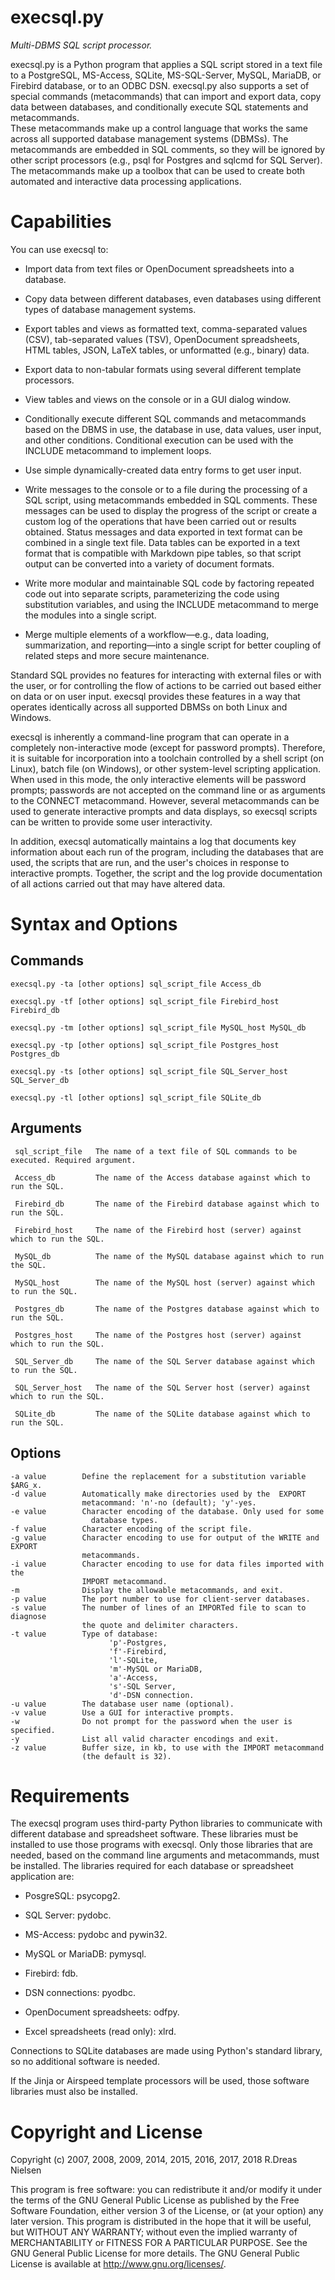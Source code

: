 execsql.py
=========================

*Multi-DBMS SQL script processor.*

execsql.py is a Python program that applies a SQL script stored in a text file 
to a PostgreSQL, MS-Access, SQLite, MS-SQL-Server, MySQL, MariaDB, or Firebird 
database, or to an ODBC DSN.  execsql.py also supports a set of special 
commands (metacommands) that can import and export data, copy data between 
databases, and conditionally execute SQL statements and metacommands.  
These metacommands make up a control language that works the same across 
all supported database management systems (DBMSs). The metacommands are 
embedded in SQL comments, so they will be ignored by other script 
processors (e.g., psql for Postgres and sqlcmd for SQL Server).  The 
metacommands make up a toolbox that can be used to create both automated 
and interactive data processing applications.


Capabilities
=========================

You can use execsql to:

* Import data from text files or OpenDocument spreadsheets into a database.

* Copy data between different databases, even databases using different types of database management systems.

* Export tables and views as formatted text, comma-separated values (CSV), tab-separated values (TSV), OpenDocument spreadsheets, HTML tables, JSON, LaTeX tables, or unformatted (e.g., binary) data.

* Export data to non-tabular formats using several different template processors.

* View tables and views on the console or in a GUI dialog window.

* Conditionally execute different SQL commands and metacommands based on the DBMS in use, the database in use, data values, user input, and other conditions. Conditional execution can be used with the INCLUDE metacommand to implement loops.

* Use simple dynamically-created data entry forms to get user input.

* Write messages to the console or to a file during the processing of a SQL script, using metacommands embedded in SQL comments. These messages can be used to display the progress of the script or create a custom log of the operations that have been carried out or results obtained. Status messages and data exported in text format can be combined in a single text file. Data tables can be exported in a text format that is compatible with Markdown pipe tables, so that script output can be converted into a variety of document formats.

* Write more modular and maintainable SQL code by factoring repeated code out into separate scripts, parameterizing the code using substitution variables, and using the INCLUDE metacommand to merge the modules into a single script.

* Merge multiple elements of a workflow—e.g., data loading, summarization, and reporting—into a single script for better coupling of related steps and more secure maintenance.

Standard SQL provides no features for interacting with external files or 
with the user, or for controlling the flow of actions to be carried out
based either on data or on user input.  execsql provides these features
in a way that operates identically across all supported DBMSs on both
Linux and Windows.

execsql is inherently a command-line program that can operate in a completely 
non-interactive mode (except for password prompts). Therefore, it is suitable 
for incorporation into a toolchain controlled by a shell script (on Linux), 
batch file (on Windows), or other system-level scripting application. When 
used in this mode, the only interactive elements will be password prompts; 
passwords are not accepted on the command line or as arguments to the 
CONNECT metacommand. However, several metacommands can be used to generate
interactive prompts and data displays, so execsql scripts can be written to 
provide some user interactivity.

In addition, execsql automatically maintains a log that documents key 
information about each run of the program, including the databases that are 
used, the scripts that are run, and the user's choices in response to 
interactive prompts. Together, the script and the log provide documentation 
of all actions carried out that may have altered data.


Syntax and Options
========================


Commands
------------------------

    execsql.py -ta [other options] sql_script_file Access_db 

    execsql.py -tf [other options] sql_script_file Firebird_host Firebird_db

    execsql.py -tm [other options] sql_script_file MySQL_host MySQL_db 

    execsql.py -tp [other options] sql_script_file Postgres_host Postgres_db

    execsql.py -ts [other options] sql_script_file SQL_Server_host SQL_Server_db

    execsql.py -tl [other options] sql_script_file SQLite_db 


Arguments
--------------------------

     sql_script_file   The name of a text file of SQL commands to be executed. Required argument.

     Access_db         The name of the Access database against which to run the SQL.

     Firebird_db       The name of the Firebird database against which to run the SQL.

     Firebird_host     The name of the Firebird host (server) against which to run the SQL. 

     MySQL_db          The name of the MySQL database against which to run the SQL.

     MySQL_host        The name of the MySQL host (server) against which to run the SQL.

     Postgres_db       The name of the Postgres database against which to run the SQL.

     Postgres_host     The name of the Postgres host (server) against which to run the SQL. 

     SQL_Server_db     The name of the SQL Server database against which to run the SQL.

     SQL_Server_host   The name of the SQL Server host (server) against which to run the SQL. 

     SQLite_db         The name of the SQLite database against which to run the SQL.


Options
---------------------

    -a value        Define the replacement for a substitution variable $ARG_x. 
    -d value        Automatically make directories used by the 	EXPORT
                    metacommand: 'n'-no (default); 'y'-yes.
    -e value        Character encoding of the database. Only used for some 
                      database types. 
    -f value        Character encoding of the script file. 
    -g value        Character encoding to use for output of the WRITE and EXPORT
                    metacommands. 
    -i value        Character encoding to use for data files imported with the 
                    IMPORT metacommand. 
    -m              Display the allowable metacommands, and exit. 
    -p value        The port number to use for client-server databases. 
    -s value        The number of lines of an IMPORTed file to scan to diagnose 
                    the quote and delimiter characters. 
    -t value        Type of database: 
                          'p'-Postgres, 
                          'f'-Firebird, 
                          'l'-SQLite, 
                          'm'-MySQL or MariaDB, 
                          'a'-Access, 
                          's'-SQL Server, 
                          'd'-DSN connection.
    -u value        The database user name (optional). 
    -v value        Use a GUI for interactive prompts. 
    -w              Do not prompt for the password when the user is specified. 
    -y              List all valid character encodings and exit. 
    -z value        Buffer size, in kb, to use with the IMPORT metacommand 
                    (the default is 32).


Requirements
===========================

The execsql program uses third-party Python libraries to communicate with 
different database and spreadsheet software. These libraries must be 
installed to use those programs with execsql. Only those libraries that 
are needed, based on the command line arguments and metacommands, must 
be installed. The libraries required for each database or spreadsheet 
application are:

* PosgreSQL: psycopg2.

* SQL Server: pydobc.

* MS-Access: pydobc and pywin32.

* MySQL or MariaDB: pymysql.

* Firebird: fdb.

* DSN connections: pyodbc.

* OpenDocument spreadsheets: odfpy.

* Excel spreadsheets (read only): xlrd.

Connections to SQLite databases are made using Python's standard library, 
so no additional software is needed.

If the Jinja or Airspeed template processors will be used, those software
libraries must also be installed.




Copyright and License
================================

Copyright (c) 2007, 2008, 2009, 2014, 2015, 2016, 2017, 2018 R.Dreas Nielsen

This program is free software: you can redistribute it and/or modify it under
the terms of the GNU General Public License as published by the Free Software
Foundation, either version 3 of the License, or (at your option) any later
version. This program is distributed in the hope that it will be useful, but
WITHOUT ANY WARRANTY; without even the implied warranty of MERCHANTABILITY or
FITNESS FOR A PARTICULAR PURPOSE. See the GNU General Public License for more
details. The GNU General Public License is available at
http://www.gnu.org/licenses/.
